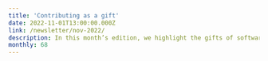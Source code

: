 ```yaml
---
title: 'Contributing as a gift'
date: 2022-11-01T13:00:00.000Z
link: /newsletter/nov-2022/
description: In this month’s edition, we highlight the gifts of software contributors – many supporting open source projects – and learn how the experience impacted them. We also explore low-code/no-code platforms, ways for even those without deep code experience to take advantage of software enablement.
monthly: 68
---
```

